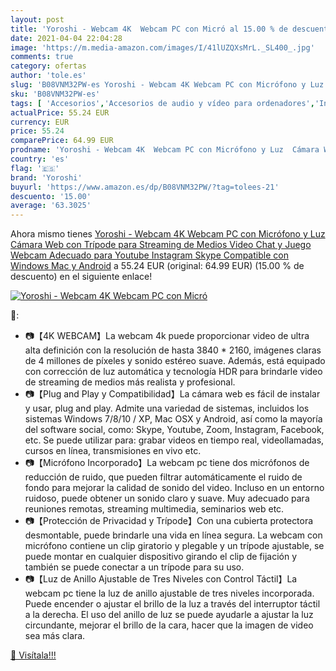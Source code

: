 ```yaml
---
layout: post
title: 'Yoroshi - Webcam 4K  Webcam PC con Micró al 15.00 % de descuento'
date: 2021-04-04 22:04:28
image: 'https://m.media-amazon.com/images/I/41lUZQXsMrL._SL400_.jpg'
comments: true
category: ofertas
author: 'tole.es'
slug: 'B08VNM32PW-es Yoroshi - Webcam 4K Webcam PC con Micrófono y Luz Cámara...'
sku: 'B08VNM32PW-es'
tags: [ 'Accesorios','Accesorios de audio y vídeo para ordenadores','Informática','Webcams y telefonía VoIP','android','yoroshi', ]
actualPrice: 55.24 EUR
currency: EUR
price: 55.24
comparePrice: 64.99 EUR
prodname: 'Yoroshi - Webcam 4K  Webcam PC con Micrófono y Luz  Cámara Web con Trípode para Streaming de Medios  Video Chat y Juego  Webcam Adecuado para Youtube  Instagram  Skype  Compatible con Windows  Mac y Android'
country: 'es'
flag: '🇪🇸'
brand: 'Yoroshi'
buyurl: 'https://www.amazon.es/dp/B08VNM32PW/?tag=tolees-21'
descuento: '15.00'
average: '63.3025'
---
```


Ahora mismo tienes [Yoroshi - Webcam 4K  Webcam PC con Micrófono y Luz  Cámara Web con Trípode para Streaming de Medios  Video Chat y Juego  Webcam Adecuado para Youtube  Instagram  Skype  Compatible con Windows  Mac y Android](https://www.amazon.es/dp/B08VNM32PW/?tag=tolees-21) a 55.24 EUR (original: 64.99 EUR) (15.00 %  de descuento) en el siguiente enlace!

[![Yoroshi - Webcam 4K  Webcam PC con Micró](https://m.media-amazon.com/images/I/41lUZQXsMrL._SL400_.jpg)](https://www.amazon.es/dp/B08VNM32PW/?tag=tolees-21)

🔎:

- 📷【4K WEBCAM】La webcam 4k puede proporcionar video de ultra alta definición con la resolución de hasta 3840 * 2160, imágenes claras de 4 millones de píxeles y sonido estéreo suave. Además, está equipado con corrección de luz automática y tecnología HDR para brindarle video de streaming de medios más realista y profesional.
- 📷【Plug and Play y Compatibilidad】La cámara web es fácil de instalar y usar, plug and play. Admite una variedad de sistemas, incluidos los sistemas Windows 7/8/10 / XP, Mac OSX y Android, así como la mayoría del software social, como: Skype, Youtube, Zoom, Instagram, Facebook, etc. Se puede utilizar para: grabar videos en tiempo real, videollamadas, cursos en línea, transmisiones en vivo etc.
- 📷【Micrófono Incorporado】La webcam pc tiene dos micrófonos de reducción de ruido, que pueden filtrar automáticamente el ruido de fondo para mejorar la calidad de sonido del video. Incluso en un entorno ruidoso, puede obtener un sonido claro y suave. Muy adecuado para reuniones remotas, streaming multimedia, seminarios web etc.
- 📷【Protección de Privacidad y Trípode】Con una cubierta protectora desmontable, puede brindarle una vida en línea segura. La webcam con micrófono contiene un clip giratorio y plegable y un trípode ajustable, se puede montar en cualquier dispositivo girando el clip de fijación y también se puede conectar a un trípode para su uso.
- 📷【Luz de Anillo Ajustable de Tres Niveles con Control Táctil】La webcam pc tiene la luz de anillo ajustable de tres niveles incorporada. Puede encender o ajustar el brillo de la luz a través del interruptor táctil a la derecha. El uso del anillo de luz se puede ayudarle a ajustar la luz circundante, mejorar el brillo de la cara, hacer que la imagen de video sea más clara.

[🛒 Visítala!!!](https://www.amazon.es/dp/B08VNM32PW/?tag=tolees-21)
